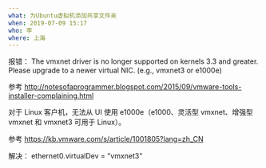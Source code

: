 ```yaml
---
what: 为Ubuntu虚拟机添加共享文件夹
when: 2019-07-09 15:17
who: 李
where: 上海
---
```


报错：
The vmxnet driver is no longer supported on kernels 3.3 and greater. Please  upgrade to a newer virtual NIC. (e.g., vmxnet3 or e1000e)

参考 http://notesofaprogrammer.blogspot.com/2015/09/vmware-tools-installer-complaining.html

对于 Linux 客户机，无法从 UI 使用 e1000e（e1000、灵活型 vmxnet、增强型 vmxnet 和 vmxnet3 可用于 Linux）。

参考 https://kb.vmware.com/s/article/1001805?lang=zh_CN

解决：
ethernet0.virtualDev = "vmxnet3"